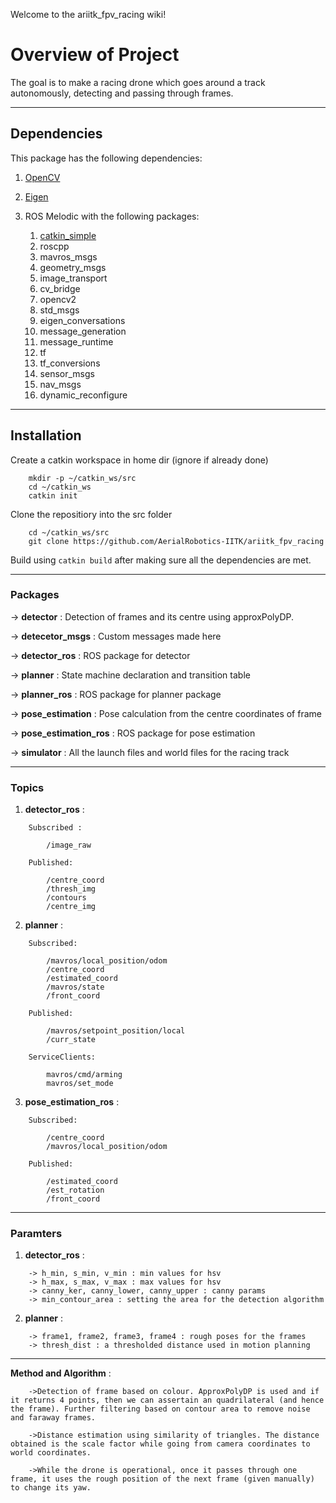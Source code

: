 Welcome to the ariitk_fpv_racing wiki!

# Overview of Project
The goal is to make a racing drone which goes around a track autonomously, detecting and passing through frames.

---
## Dependencies

This package has the following dependencies:

1. [OpenCV](https://opencv.org) 
2. [Eigen](http://eigen.tuxfamily.org/index.php?title=Main_Page)
3. ROS Melodic with the following packages:

    1. [catkin_simple](https://github.com/catkin/catkin_simple)
    2. roscpp
    3. mavros_msgs
    4. geometry_msgs
    5. image_transport
    6. cv_bridge
    7. opencv2
    8. std_msgs
    9. eigen_conversations
    10. message_generation
    11. message_runtime
    12. tf
    13. tf_conversions
    14. sensor_msgs
    15. nav_msgs
    16. dynamic_reconfigure
    
---
## Installation

Create a catkin workspace in home dir (ignore if already done)
```
    mkdir -p ~/catkin_ws/src
    cd ~/catkin_ws
    catkin init
```
Clone the repositiory into the src folder
```
    cd ~/catkin_ws/src
    git clone https://github.com/AerialRobotics-IITK/ariitk_fpv_racing
```
Build using ``` catkin build ``` after making sure all the dependencies are met.

---
### Packages

-> **detector** : Detection of frames and its centre using approxPolyDP.

-> **detecetor_msgs** : Custom messages made here
    
-> **detector_ros** : ROS package for detector
    
-> **planner** : State machine declaration and transition table 
    
-> **planner_ros** : ROS package for planner package
    
-> **pose_estimation** : Pose calculation from the centre coordinates of frame
    
-> **pose_estimation_ros** : ROS package for pose estimation
    
-> **simulator** : All the launch files and world files for the racing track

---
### Topics

1. **detector_ros** :
```
    Subscribed :

        /image_raw

    Published:

        /centre_coord
        /thresh_img
        /contours
        /centre_img
```
2. **planner** : 
```
    Subscribed:

        /mavros/local_position/odom
        /centre_coord
        /estimated_coord
        /mavros/state
        /front_coord

    Published:

        /mavros/setpoint_position/local
        /curr_state

    ServiceClients:

        mavros/cmd/arming
        mavros/set_mode
```
3. **pose_estimation_ros** :
```
    Subscribed:

        /centre_coord
        /mavros/local_position/odom

    Published:
        
        /estimated_coord
        /est_rotation
        /front_coord
```
---
### Paramters

1. **detector_ros** :
```
    -> h_min, s_min, v_min : min values for hsv
    -> h_max, s_max, v_max : max values for hsv
    -> canny_ker, canny_lower, canny_upper : canny params
    -> min_contour_area : setting the area for the detection algorithm
```

2. **planner** :
```
    -> frame1, frame2, frame3, frame4 : rough poses for the frames
    -> thresh_dist : a thresholded distance used in motion planning
```
---

**Method and Algorithm** :
```
    ->Detection of frame based on colour. ApproxPolyDP is used and if it returns 4 points, then we can assertain an quadrilateral (and hence the frame). Further filtering based on contour area to remove noise and faraway frames.
    
    ->Distance estimation using similarity of triangles. The distance obtained is the scale factor while going from camera coordinates to world coordinates.
    
    ->While the drone is operational, once it passes through one frame, it uses the rough position of the next frame (given manually) to change its yaw.
 
```

